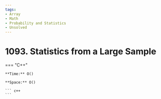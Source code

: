 ```yaml
---
tags:
- Array
- Math
- Probability and Statistics
- Unsolved
---
```



# 1093. Statistics from a Large Sample

=== "C++"

    **Time:** O()

    **Space:** O()

    ``` c++
    ```